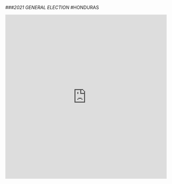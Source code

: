 ###*2021 GENERAL ELECTION*
#HONDURAS
<iframe title="2021 Honduran Presidential Election" aria-label="Map" id="datawrapper-chart-xCIo5" src="https://datawrapper.dwcdn.net/xCIo5/4/" scrolling="no" frameborder="0" style="width: 0; min-width: 100% !important; border: none;" height="511"></iframe><script type="text/javascript">!function(){"use strict";window.addEventListener("message",(function(e){if(void 0!==e.data["datawrapper-height"]){var t=document.querySelectorAll("iframe");for(var a in e.data["datawrapper-height"])for(var r=0;r<t.length;r++){if(t[r].contentWindow===e.source)t[r].style.height=e.data["datawrapper-height"][a]+"px"}}}))}();
</script>
